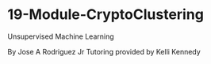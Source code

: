 # 19-Module-CryptoClustering
Unsupervised Machine Learning

By Jose A Rodriguez Jr
Tutoring provided by Kelli Kennedy